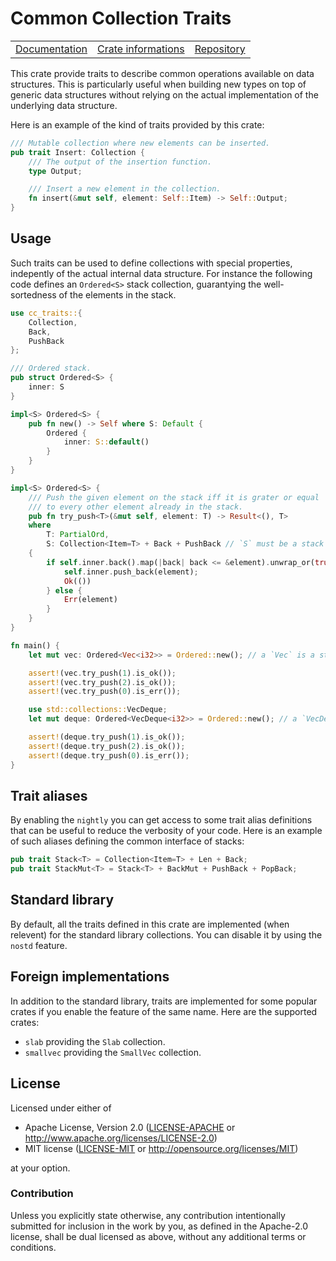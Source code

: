 # Common Collection Traits

<table><tr>
  <td><a href="https://docs.rs/cc-traits">Documentation</a></td>
  <td><a href="https://crates.io/crates/cc-traits">Crate informations</a></td>
  <td><a href="https://github.com/timothee-haudebourg/cc-traits">Repository</a></td>
</tr></table>

This crate provide traits to describe common operations available on data structures.
This is particularly useful when building new types on top of generic data structures without relying on the actual implementation of the underlying data structure.

Here is an example of the kind of traits provided by this crate:
```rust
/// Mutable collection where new elements can be inserted.
pub trait Insert: Collection {
	/// The output of the insertion function.
	type Output;

	/// Insert a new element in the collection.
	fn insert(&mut self, element: Self::Item) -> Self::Output;
}
```

## Usage

Such traits can be used to define collections with special properties,
indepently of the actual internal data structure.
For instance the following code defines an `Ordered<S>` stack collection,
guarantying the well-sortedness of the elements in the stack.

```rust
use cc_traits::{
	Collection,
	Back,
	PushBack
};

/// Ordered stack.
pub struct Ordered<S> {
	inner: S
}

impl<S> Ordered<S> {
	pub fn new() -> Self where S: Default {
		Ordered {
			inner: S::default()
		}
	}
}

impl<S> Ordered<S> {
	/// Push the given element on the stack iff it is grater or equal
	/// to every other element already in the stack.
	pub fn try_push<T>(&mut self, element: T) -> Result<(), T>
	where
		T: PartialOrd,
		S: Collection<Item=T> + Back + PushBack // `S` must be a stack providing `back` and `push_back`.
	{
		if self.inner.back().map(|back| back <= &element).unwrap_or(true) {
			self.inner.push_back(element);
			Ok(())
		} else {
			Err(element)
		}
	}
}

fn main() {
	let mut vec: Ordered<Vec<i32>> = Ordered::new(); // a `Vec` is a stack so it works.

	assert!(vec.try_push(1).is_ok());
	assert!(vec.try_push(2).is_ok());
	assert!(vec.try_push(0).is_err());

	use std::collections::VecDeque;
	let mut deque: Ordered<VecDeque<i32>> = Ordered::new(); // a `VecDeque` is also a stack.

	assert!(deque.try_push(1).is_ok());
	assert!(deque.try_push(2).is_ok());
	assert!(deque.try_push(0).is_err());
}
```

## Trait aliases

By enabling the `nightly` you can get access to
some trait alias definitions that can be useful to reduce the
verbosity of your code.
Here is an example of such aliases defining the common interface of stacks:
```rust
pub trait Stack<T> = Collection<Item=T> + Len + Back;
pub trait StackMut<T> = Stack<T> + BackMut + PushBack + PopBack;
```

## Standard library

By default, all the traits defined in this crate are implemented (when relevent)
for the standard library collections.
You can disable it by using the `nostd` feature.

## Foreign implementations

In addition to the standard library,
traits are implemented for
some popular crates if you enable the feature of the same name.
Here are the supported crates:

  - `slab` providing the `Slab` collection.
  - `smallvec` providing the `SmallVec` collection.

## License

Licensed under either of

 * Apache License, Version 2.0 ([LICENSE-APACHE](LICENSE-APACHE) or http://www.apache.org/licenses/LICENSE-2.0)
 * MIT license ([LICENSE-MIT](LICENSE-MIT) or http://opensource.org/licenses/MIT)

at your option.

### Contribution

Unless you explicitly state otherwise, any contribution intentionally submitted
for inclusion in the work by you, as defined in the Apache-2.0 license, shall be dual licensed as above, without any
additional terms or conditions.